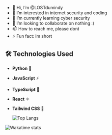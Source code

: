 - 👋 Hi, I’m @LOSTdumindy
- 👀 I’m interested in internet security and coding
- 🌱 I’m currently learning cyber security 
- 💞️ I’m looking to collaborate on nothing :)
- 📫 How to reach me, please dont
- ⚡ Fun fact: im short

## 🛠️ Technologies Used
- **Python** 🐍
- **JavaScript** ⚡
- **TypeScript** 💙
- **React** ⚛️
- **Tailwind CSS** 🎨

  ![Top Langs](https://github-readme-stats.vercel.app/api/top-langs/?username=LOSTdumindy_USERNAME&layout=compact&theme=dark)


<!-- Wakatime Stats -->
![Wakatime stats](https://github-readme-stats.vercel.app/api/wakatime?username=YOUR_WAKATIME_USERNAME&theme=dark)

<!---
LOSTdumindy/LOSTdumindy is a ✨ special ✨ repository because its `README.md` (this file) appears on your GitHub profile.
You can click the Preview link to take a look at your changes.
--->
